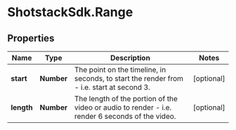 # ShotstackSdk.Range

## Properties

Name | Type | Description | Notes
------------ | ------------- | ------------- | -------------
**start** | **Number** | The point on the timeline, in seconds, to start the render from - i.e. start at second 3. | [optional] 
**length** | **Number** | The length of the portion of the video or audio to render - i.e. render 6 seconds of the video. | [optional] 


